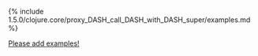 {% include 1.5.0/clojure.core/proxy_DASH_call_DASH_with_DASH_super/examples.md %}

[Please add examples!](https://github.com/arrdem/grimoire/edit/master/_includes/1.6.0/clojure.core/proxy_DASH_call_DASH_with_DASH_super/examples.md)
